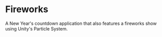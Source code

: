 # Fireworks
A New Year's countdown application that also features a fireworks show using Unity's Particle System.
